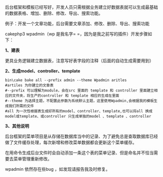 后台框架和模板已经写好，开发人员只需根据业务建立好数据表就可以生成最基础的数据表格、增加、删除、修改、导出、搜索功能。

例子：开发一个文章功能，后台需要文章添加、修改、删除、导出、搜索功能

cakephp3 wpadmin（wp 是我名字= =，因为是我之前写的插件）开发步骤如下：


**1、建表**

更具业务逻辑建立数据表，注意写好表字段的注释（后面的自动生成需要用到）

**2、生成model、controller、template**

    bin\cake bake all --prefix admin --theme Wpadmin aritles 
    #artiles 为你建立的文章表
	#--prefix 可以理解为module，会在src 里面的 template 和 controller 里面建立相应的文件夹，将生产的controller 和 template 相应的生成在里面
	#--theme 为选择主题，不配置此参数为系统默认主题，这里使用Wpadmin,会根据我的模板生成我们所需的文件
	#all 为一次性根据表生成好所有的model、controller、template,也可以将all 换成model或template、或controller 只生成单独的model 、template 、controller

**3、其他说明**

后台框架的菜单项目是从存储在数据库当中的记录、为了避免总是查取数据库已经做了文件缓存处理，每次新增和修改菜单数据都会更新这个菜单缓存。

在用命令生成后台文件时会自动添加一条这个表的菜单记录、但是命名并不恰当需要去菜单管理重新修改。

wpadmin 依然存在些bug ，如发现请报告我及时修复。